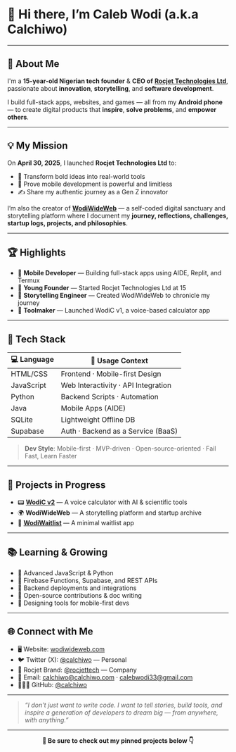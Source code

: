 # 👋 Hi there, I’m Caleb Wodi (a.k.a Calchiwo)

---

## 🧠 About Me

I'm a **15-year-old Nigerian tech founder** & **CEO of** [**Rocjet Technologies Ltd**](https://github.com/Calchiwo/rocjettech), passionate about **innovation**, **storytelling**, and **software development**.

I build full-stack apps, websites, and games — all from my **Android phone** — to create digital products that **inspire**, **solve problems**, and **empower others**.

---

## 💡 My Mission

On **April 30, 2025**, I launched **Rocjet Technologies Ltd** to:

- 🚀 Transform bold ideas into real-world tools  
- 📱 Prove mobile development is powerful and limitless  
- ✍️ Share my authentic journey as a Gen Z innovator  

I’m also the creator of **[WodiWideWeb](https://calchiwo.github.io/WodiWideWeb)** — a self-coded digital sanctuary and storytelling platform where I document my **journey, reflections, challenges, startup logs, projects, and philosophies**.

---

## 🏆 Highlights

- 📱 **Mobile Developer** — Building full-stack apps using AIDE, Replit, and Termux  
- 🚀 **Young Founder** — Started Rocjet Technologies Ltd at 15  
- 📝 **Storytelling Engineer** — Created WodiWideWeb to chronicle my journey  
- 🧠 **Toolmaker** — Launched WodiC v1, a voice-based calculator app  

---

## 🧰 Tech Stack

| 💻 Language | 🔧 Usage Context                        |
|------------|------------------------------------------|
| HTML/CSS   | Frontend · Mobile-first Design           |
| JavaScript | Web Interactivity · API Integration      |
| Python     | Backend Scripts · Automation             |
| Java       | Mobile Apps (AIDE)                       |
| SQLite     | Lightweight Offline DB                   |
| Supabase   | Auth · Backend as a Service (BaaS)       |

> **Dev Style**: Mobile-first · MVP-driven · Open-source-oriented · Fail Fast, Learn Faster

---

## 🚧 Projects in Progress

- 📟 [**WodiC v2**](https://github.com/Calchiwo/WodiC) — A voice calculator with AI & scientific tools  
- 🌍 **WodiWideWeb** — A storytelling platform and startup archive  
- 🧪 [**WodiWaitlist**](https://wodiwaitlist.netlify.app)  — A minimal waitlist app   

---

## 📚 Learning & Growing

- 🔹 Advanced JavaScript & Python  
- 🔹 Firebase Functions, Supabase, and REST APIs  
- 🔹 Backend deployments and integrations  
- 🔹 Open-source contributions & doc writing  
- 🔹 Designing tools for mobile-first devs  

---

## 🌐 Connect with Me

- 🖥️ Website: [wodiwideweb.com](https://wodiwideweb.com)  
- 🐦 Twitter (X): [@calchiwo](https://x.com/calchiwo) — Personal  
- 🚀 Rocjet Brand: [@rocjettech](https://x.com/rocjettech) — Company  
- 📧 Email: calchiwo@calchiwo.com · calebwodi33@gmail.com  
- 👨🏽‍💻 GitHub: [@calchiwo](https://github.com/calchiwo)  

---

> _“I don’t just want to write code. I want to tell stories, build tools, and inspire a generation of developers to dream big — from anywhere, with anything.”_

---

<p align="center"><strong>📌 Be sure to check out my pinned projects below 👇</strong></p>
